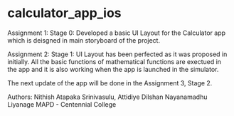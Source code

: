 # calculator_app_ios

Assignment 1:
Stage 0: Developed a basic UI Layout for the Calculator app which is deisgned in main storyboard of the project. 

Assignment 2:
Stage 1: UI Layout has been perfected as it was proposed in initially. All the basic functions of mathematical functions are exectued in the app and it is also working when the app is launched in the simulator.

The next update of the app will be done in the Assignment 3, Stage 2.

Authors: Nithish Atapaka Srinivasulu, Attidiye Dilshan Nayanamadhu Liyanage
MAPD - Centennial College
